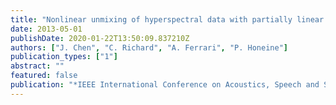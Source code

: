 ```yaml
---
title: "Nonlinear unmixing of hyperspectral data with partially linear least-squares support vector regression"
date: 2013-05-01
publishDate: 2020-01-22T13:50:09.837210Z
authors: ["J. Chen", "C. Richard", "A. Ferrari", "P. Honeine"]
publication_types: ["1"]
abstract: ""
featured: false
publication: "*IEEE International Conference on Acoustics, Speech and Signal Processing (ICASSP)*"
---
```


